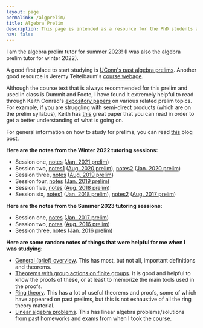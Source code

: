 ```yaml
---
layout: page
permalink: /algprelim/
title: Algebra Prelim
description: This page is intended as a resource for the PhD students at UConn taking the algebra prelim. 
nav: false
---
```


I am the algebra prelim tutor for summer 2023! (I was also the algebra prelim tutor for winter 2022). 

A good first place to start studying is [UConn's past algebra prelims](https://math.uconn.edu/degree-programs/graduate/preliminary-exams/). Another good resource is Jeremy Teitelbaum's [course webage](https://jeremy9959.net/Math-5210/overview.html). 

Although the course text that is always recommended for this prelim and used in class is Dummit and Foote, I have found it extremely helpful to read through Keith Conrad's [expository papers](https://kconrad.math.uconn.edu/blurbs/) on various related prelim topics. For example, if you are struggling with semi-direct products (which are on the prelim syllabus), Keith has [this](https://kconrad.math.uconn.edu/blurbs/grouptheory/semidirect-product.pdf) great paper that you can read in order to get a better understanding of what is going on. 

For general information on how to study for prelims, you can read [this](https://asiminah.github.io/projects/quals/) blog post. 

**Here are the notes from the Winter 2022 tutoring sessions:**
* Session one, <a href="/assets/pdf/AlgPrelim/AlgJan2021.pdf" target="_blank">notes</a> ([Jan. 2021 prelim](https://math.uconn.edu/wp-content/uploads/sites/2511/2021/05/jan2021alg.pdf))
* Session two, <a href="/assets/pdf/AlgPrelim/AlgAug2020.pdf" target="_blank">notes1</a> ([Aug. 2020 prelim](https://math.uconn.edu/wp-content/uploads/sites/2511/2020/11/aug2020alg.pdf)), <a href="/assets/pdf/AlgPrelim/AlgJan2020.pdf" target="_blank">notes2</a> ([Jan. 2020 prelim](https://math.uconn.edu/wp-content/uploads/sites/2511/2020/05/jan2020alg.pdf))
* Session three, <a href="/assets/pdf/AlgPrelim/AlgAug2019.pdf" target="_blank">notes</a> ([Aug. 2019 prelim](https://math.uconn.edu/wp-content/uploads/sites/2511/2019/08/aug2019alg.pdf))
* Session four, <a href="/assets/pdf/AlgPrelim/AlgJan2019.pdf" target="_blank">notes</a> ([Jan. 2019 prelim](https://math.uconn.edu/wp-content/uploads/sites/2511/2019/07/jan2019alg.pdf)) 
* Session five, <a href="/assets/pdf/AlgPrelim/AlgAug2018.pdf" target="_blank">notes</a> ([Aug. 2018 prelim](https://math.uconn.edu/wp-content/uploads/sites/2511/2018/12/aug2018alg.pdf)) 
* Session six, <a href="/assets/pdf/AlgPrelim/AlgJan2018.pdf" target="_blank">notes1</a> ([Jan. 2018 prelim](https://math.uconn.edu/wp-content/uploads/sites/2511/2018/12/jan2018alg.pdf)), <a href="/assets/pdf/AlgPrelim/AlgAug2017.pdf" target="_blank">notes2</a> ([Aug. 2017 prelim](https://math.uconn.edu/wp-content/uploads/sites/2511/2018/12/aug2017alg.pdf))


**Here are the notes from the Summer 2023 tutoring sessions:**
* Session one, <a href="/assets/pdf/AlgPrelim/AlgJan2017.pdf" target="_blank">notes</a> ([Jan. 2017 prelim](https://math.uconn.edu/wp-content/uploads/sites/3655/2018/12/jan2017alg.pdf))
* Session two, <a href="/assets/pdf/AlgPrelim/AlgAug2016.pdf" target="_blank">notes</a> ([Aug. 2016 prelim](https://math.uconn.edu/wp-content/uploads/sites/3655/2018/12/aug2016alg.pdf))
* Session three, <a href="/assets/pdf/AlgPrelim/AlgJan2016.pdf" target="_blank">notes</a> ([Jan. 2016 prelim](https://math.uconn.edu/wp-content/uploads/sites/3655/2018/12/jan2016alg.pdf))


**Here are some random notes of things that were helpful for me when I was studying:**
* <a href="/assets/pdf/AlgPrelim/GeneralNotes.pdf" target="_blank">General (brief) overview</a>. This has most, but not all, important definitions and theorems. 
* <a href="/assets/pdf/AlgPrelim/GpActionThms.pdf" target="_blank">Theorems with group actions on finite groups</a>. It is good and helpful to know the proofs of these, or at least to memorize the main tools used in the proofs. 
* <a href="/assets/pdf/AlgPrelim/RingTheory.pdf" target="_blank">Ring theory</a>. This has a lot of useful theorems and proofs, some of which have appeared on past prelims, but this is not exhaustive of all the ring theory material. 
* <a href="/assets/pdf/AlgPrelim/LinAlgProblems.pdf" target="_blank">Linear algebra problems</a>. This has linear algebra problems/solutions from past homeworks and exams from when I took the course. 


<!--
<a href="/assets/pdf/HamakiotesCV.pdf" target="_blank">Open PDF to see all Pages</a>
-->
